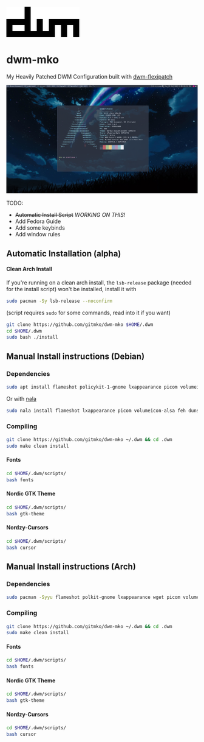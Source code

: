 ![image](images/dwm-logo.png)

# dwm-mko

My Heavily Patched DWM Configuration built with [dwm-flexipatch](https://github.com/bakkeby/dwm-flexipatch)

![image](images/dwm-desktop.png)

TODO:
- ~~Automatic Install Script~~ *WORKING ON THIS!*
- Add Fedora Guide
- Add some keybinds
- Add window rules

## Automatic Installation (alpha)

#### Clean Arch Install

If you're running on a clean arch install, the `lsb-release` package (needed for the install script) won't be installed, install it with

```bash
sudo pacman -Sy lsb-release --noconfirm
```

(script requires `sudo` for some commands, read into it if you want)

```bash
git clone https://github.com/gitmko/dwm-mko $HOME/.dwm
cd $HOME/.dwm
sudo bash ./install
```

## Manual Install instructions (Debian)

### Dependencies

```bash
sudo apt install flameshot policykit-1-gnome lxappearance picom volumeicon-alsa feh dunst pcmanfm alacritty suckless-tools make gcc libx11-dev libxft-dev libxinerama-dev xorg zip unzip fonts-roboto -y
```

Or with [nala](https://github.com/volitank/nala)

```bash
sudo nala install flameshot lxappearance picom volumeicon-alsa feh dunst pcmanfm alacritty suckless-tools make gcc libx11-dev libxft-dev libxinerama-dev xorg zip unzip fonts-roboto -y
```

### Compiling 

```bash
git clone https://github.com/gitmko/dwm-mko ~/.dwm && cd .dwm
sudo make clean install
```

#### Fonts

```bash
cd $HOME/.dwm/scripts/
bash fonts
```

#### Nordic GTK Theme

```bash
cd $HOME/.dwm/scripts/
bash gtk-theme
```

#### Nordzy-Cursors

```bash
cd $HOME/.dwm/scripts/
bash cursor
```

## Manual Install instructions (Arch)

### Dependencies

```bash
sudo pacman -Syyu flameshot polkit-gnome lxappearance wget picom volumeicon dunst feh pcmanfm alacritty dmenu xorg-xinit xorg ttf-roboto --noconfirm
```
### Compiling

```bash
git clone https://github.com/gitmko/dwm-mko ~/.dwm && cd .dwm
sudo make clean install
```

#### Fonts

```bash
cd $HOME/.dwm/scripts/
bash fonts
```

#### Nordic GTK Theme

```bash
cd $HOME/.dwm/scripts/
bash gtk-theme
```

#### Nordzy-Cursors

```bash
cd $HOME/.dwm/scripts/
bash cursor
```